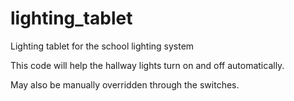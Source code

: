 lighting_tablet
===============

Lighting tablet for the school lighting system

This code will help the hallway lights turn on and off automatically.

May also be manually overridden through the switches.
